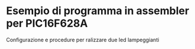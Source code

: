  # Esempio di programma in assembler per PIC16F628A

 Configurazione e procedure per ralizzare due led lampeggianti 

 
